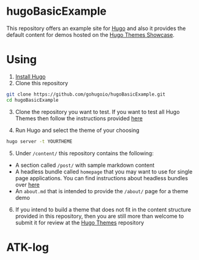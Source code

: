 # hugoBasicExample

This repository offers an example site for [Hugo](https://gohugo.io/) and also it provides the default content for demos hosted on the [Hugo Themes Showcase](https://themes.gohugo.io/).

# Using

1. [Install Hugo](https://gohugo.io/overview/installing/)
2. Clone this repository

```bash
git clone https://github.com/gohugoio/hugoBasicExample.git
cd hugoBasicExample
```

3. Clone the repository you want to test. If you want to test all Hugo Themes then follow the instructions provided [here](https://github.com/gohugoio/hugoThemes#installing-all-themes)

4. Run Hugo and select the theme of your choosing

```bash
hugo server -t YOURTHEME
```

5. Under `/content/` this repository contains the following:

- A section called `/post/` with sample markdown content
- A headless bundle called `homepage` that you may want to use for single page applications. You can find instructions about headless bundles over [here](https://gohugo.io/content-management/page-bundles/#headless-bundle)
- An `about.md` that is intended to provide the `/about/` page for a theme demo

6. If you intend to build a theme that does not fit in the content structure provided in this repository, then you are still more than welcome to submit it for review at the [Hugo Themes](https://github.com/gohugoio/hugoThemes/issues) repository
# ATK-log
